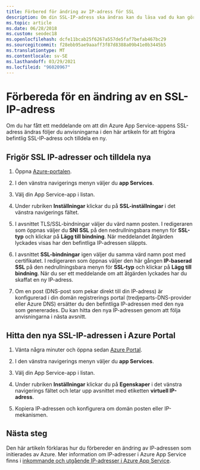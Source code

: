 ```yaml
---
title: Förbered för ändring av IP-adress för SSL
description: Om din SSL-IP-adress ska ändras kan du läsa vad du kan göra så att din app fortsätter att fungera efter ändringen.
ms.topic: article
ms.date: 06/28/2018
ms.custom: seodec18
ms.openlocfilehash: dcfe11bcab25f6267a557de5faf7befab467bc29
ms.sourcegitcommit: f28ebb95ae9aaaff3f87d8388a09b41e0b3445b5
ms.translationtype: MT
ms.contentlocale: sv-SE
ms.lasthandoff: 03/29/2021
ms.locfileid: "96020967"
---
```

# <a name="how-to-prepare-for-an-ssl-ip-address-change"></a>Förbereda för en ändring av en SSL-IP-adress

Om du har fått ett meddelande om att din Azure App Service-appens SSL-adress ändras följer du anvisningarna i den här artikeln för att frigöra befintlig SSL-IP-adress och tilldela en ny.

## <a name="release-ssl-ip-addresses-and-assign-new-ones"></a>Frigör SSL IP-adresser och tilldela nya

1.  Öppna [Azure-portalen](https://portal.azure.com).

2.  I den vänstra navigerings menyn väljer du **app Services**.

3.  Välj din App Service-app i listan.

4.  Under rubriken **Inställningar** klickar du på **SSL-inställningar** i det vänstra navigerings fältet.

1. I avsnittet TLS/SSL-bindningar väljer du värd namn posten. I redigeraren som öppnas väljer du **SNI SSL** på den nedrullningsbara menyn för **SSL-typ** och klickar på **Lägg till bindning**. När meddelandet åtgärden lyckades visas har den befintliga IP-adressen släppts.

6.  I avsnittet **SSL-bindningar** igen väljer du samma värd namn post med certifikatet. I redigeraren som öppnas väljer den här gången **IP-baserad SSL** på den nedrullningsbara menyn för **SSL-typ** och klickar på **Lägg till bindning**. När du ser ett meddelande om att åtgärden lyckades har du skaffat en ny IP-adress.

7.  Om en post (DNS-post som pekar direkt till din IP-adress) är konfigurerad i din domän registrerings portal (tredjeparts-DNS-provider eller Azure DNS) ersätter du den befintliga IP-adressen med den nya som genererades. Du kan hitta den nya IP-adressen genom att följa anvisningarna i nästa avsnitt.

## <a name="find-the-new-ssl-ip-address-in-the-azure-portal"></a>Hitta den nya SSL-IP-adressen i Azure Portal

1.  Vänta några minuter och öppna sedan [Azure Portal](https://portal.azure.com).

2.  I den vänstra navigerings menyn väljer du **app Services**.

3.  Välj din App Service-app i listan.

4.  Under rubriken **Inställningar** klickar du på **Egenskaper** i det vänstra navigerings fältet och letar upp avsnittet med etiketten **virtuell IP-adress**.

5. Kopiera IP-adressen och konfigurera om domän posten eller IP-mekanismen.

## <a name="next-steps"></a>Nästa steg

Den här artikeln förklaras hur du förbereder en ändring av IP-adressen som initierades av Azure. Mer information om IP-adresser i Azure App Service finns i [inkommande och utgående IP-adresser i Azure App Service](overview-inbound-outbound-ips.md).
